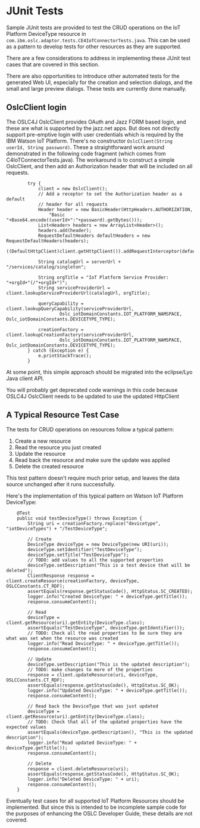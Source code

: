 # JUnit Tests

Sample JUnit tests are provided to test the CRUD operations on the IoT Platform DeviceType resource in `com.ibm.oslc.adaptor.tests.CE4IoTConnectorTests.java`. This can be used as a pattern to develop tests for other resources as they are supported.



There are a few considerations to address in implementing these JUnit test cases that are covered in this section. 

There are also opportunities to introduce other automated tests for the generated Web UI, especially for the creation and selection dialogs, and the small and large preview dialogs. These tests are currently done manually. 

## OslcClient login

The OSLC4J OslcClient provides OAuth and Jazz FORM based login, and these are what is supported by the jazz.net apps. But does not directly support pre-emptive login with user credentials which is required by the IBM Watson IoT Platform. There's no constructor `OslcClient(String userId, String password)`. These a straightforward work around demonstrated in the following code fragment (which comes from C4IoTConnectorTests.java). The workaround is to construct a simple OslcClient, and then add an Authorization header that will be included on all requests.

```
		try {
			client = new OslcClient();
			// Add a receptor to set the Authorization header as a default 
			// header for all requests
			Header header = new BasicHeader(HttpHeaders.AUTHORIZATION,  
			    "Basic "+Base64.encode((userId+":"+password).getBytes()));
			List<Header> headers = new ArrayList<Header>();
			headers.add(header);
			RequestDefaultHeaders defaultHeaders = new RequestDefaultHeaders(headers);
			((DefaultHttpClient)client.getHttpClient()).addRequestInterceptor(defaultHeaders);

			String catalogUrl = serverUrl + "/services/catalog/singleton";
			
			String orgTitle = "IoT Platform Service Provider: "+orgId+"(/"+orgId+")";
			String serviceProviderUrl = client.lookupServiceProviderUrl(catalogUrl, orgTitle);

			queryCapability = client.lookupQueryCapability(serviceProviderUrl,
					Oslc_iotDomainConstants.IOT_PLATFORM_NAMSPACE, Oslc_iotDomainConstants.DEVICETYPE_TYPE);

			creationFactory = client.lookupCreationFactory(serviceProviderUrl,
					Oslc_iotDomainConstants.IOT_PLATFORM_NAMSPACE, Oslc_iotDomainConstants.DEVICETYPE_TYPE);
		} catch (Exception e) {
			e.printStackTrace();
		}
```

At some point, this simple approach should be migrated into the eclipse/Lyo Java client API. 

You will probably get deprecated code warnings in this code because OSLC4J OslcClient needs to be updated to use the updated HttpClient


## A Typical Resource Test Case

The tests for CRUD operations on resources follow a typical pattern:

1. Create a new resource
2. Read the resource you just created
3. Update the resource
4. Read back the resource and make sure the update was applied
5. Delete the created resource

This test pattern doesn't require much prior setup, and leaves the data source unchanged after it runs successfully.

Here's the implementation of this typical pattern on Watson IoT Platform DeviceType:

```
	@Test
	public void testDeviceType() throws Exception {
		String uri = creationFactory.replace("devicetype", "iotDeviceTypes") + "/TestDeviceType";

		// Create
		DeviceType deviceType = new DeviceType(new URI(uri));
		deviceType.setIdentifier("TestDeviceType");
		deviceType.setTitle("TestDeviceType");
		// TODO: add values to all the supported properties
		deviceType.setDescription("This is a test device that will be deleted");
		ClientResponse response = client.createResource(creationFactory, deviceType, OSLCConstants.CT_RDF);
		assertEquals(response.getStatusCode(), HttpStatus.SC_CREATED);
		logger.info("Created DeviceType: " + deviceType.getTitle());
		response.consumeContent();

		// Read
		deviceType = client.getResource(uri).getEntity(DeviceType.class);
		assertEquals("TestDeviceType", deviceType.getIdentifier());
		// TODO: Check all the read properties to be sure they are what was set when the resource was created
		logger.info("Read DeviceType: " + deviceType.getTitle());
		response.consumeContent();

		// Update
		deviceType.setDescription("This is the updated description");
		// TODO: make changes to more of the properties
		response = client.updateResource(uri, deviceType, OSLCConstants.CT_RDF);
		assertEquals(response.getStatusCode(), HttpStatus.SC_OK);
		logger.info("Updated DeviceType: " + deviceType.getTitle());
		response.consumeContent();
		
		// Read back the DeviceType that was just updated
		deviceType = client.getResource(uri).getEntity(DeviceType.class);
		// TODO: Check that all of the updated properties have the expected values
		assertEquals(deviceType.getDescription(), "This is the updated description");
		logger.info("Read updated DeviceType: " + deviceType.getTitle());
		response.consumeContent();

		// Delete
		response = client.deleteResource(uri);
		assertEquals(response.getStatusCode(), HttpStatus.SC_OK);
		logger.info("Deleted DeviceType: " + uri);
		response.consumeContent();
	}
```
Eventually test cases for all supported IoT Platform Resources should be implemented. But since this is intended to be incomplete sample code for the purposes of enhancing the OSLC Developer Guide, these details are not covered.
